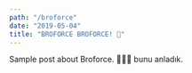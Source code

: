 ```yaml
---
path: "/broforce"
date: "2019-05-04"
title: "BROFORCE BROFORCE! 🔫"
---
```



Sample post about Broforce. 🤜💥🤛 bunu anladık.
